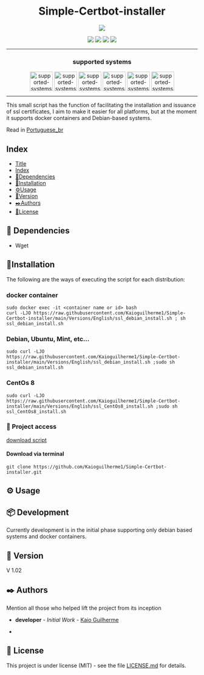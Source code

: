 <h1 align="center"> Simple-Certbot-installer </h1>
<p align="center">
  <img src="https://user-images.githubusercontent.com/65198889/191982434-39e28496-4cfb-4452-a2f2-8db644d1b3a3.png" />
</p>



<p align="center">
  <img src="http://img.shields.io/static/v1?label=STATUS&message=EM%20DEVELOPMENT&color=GREEN&style=flat-square"/>
  <img src="https://img.shields.io/github/commit-activity/m/kaioguilherme1/Simple-Certbot-installer?style=flat-square"/>
  <img src="https://img.shields.io/github/last-commit/kaioguilherme1/Simple-Certbot-installer?style=flat-square"/>
  <img src="https://img.shields.io/github/license/kaioGuilherme1/Simple-Certbot-installer?style=flat-square"/>
</p>

---

<h3 align="center"> supported systems </h3>

<p align="center"> 
  <a href="https://www.docker.com/" target= "_blank"><img align="center" alt="supported-systems-certbot-install" height="50" width="60" src="https://cdn.jsdelivr.net/gh/devicons/devicon/icons/docker/docker-original.svg"></a>
  <a href="https://www.debian.org/" target= "_blank"><img align="center" alt="supported-systems-certbot-install" height="50" width="60" src="https://cdn.jsdelivr.net/gh/devicons/devicon/icons/debian/debian-original.svg"></a>
  <a href="https://ubuntu.com/" target= "_blank"><img align="center" alt="supported-systems-certbot-install" height="50" width="60" src="https://cdn.jsdelivr.net/gh/devicons/devicon/icons/ubuntu/ubuntu-plain-wordmark.svg"></a>
  <a href="https://wordpress.com/" target= "_blank"><img align="center" alt="supported-systems-certbot-install" height="50" width="60" src="https://cdn.jsdelivr.net/gh/devicons/devicon/icons/wordpress/wordpress-original.svg"></a> 
  <a href="https://www.apache.org/" target= "_blank"><img align="center" alt="supported-systems-certbot-install" height="50" width="60" src="https://cdn.jsdelivr.net/gh/devicons/devicon/icons/apache/apache-original-wordmark.svg"></a>
  <a href="https://www.nginx.com/" target= "_blank"><img align="center" alt="supported-systems-certbot-install" height="50" width="60" src="https://cdn.jsdelivr.net/gh/devicons/devicon/icons/nginx/nginx-original.svg"></a>

</p>
  
---

  This small script has the function of facilitating the installation and issuance of ssl certificates, I aim to make it easier for all platforms, but at the moment it supports docker containers and Debian-based systems.
  
  Read in [Portuguese_br](https://github.com/Kaioguilherme1/Simple-Certbot-installer/blob/main/Translations/README.PT-BR.md)

## Index

* [Title](#script-name)
* [Index](#Index)
* [📄Dependencies](#Dependencies)
* [🔧Installation](#Installation)
* [⚙️Usage](#use)
* [📌Version](#Version)
* [✒️Authors](#Authors)
* [📑License](#License)

## 📄 Dependencies

* Wget
  
## 🔧Installation

The following are the ways of executing the script for each distribution:

### docker container

```
sudo docker exec -it <container name or id> bash 
curl -LJO https://raw.githubusercontent.com/Kaioguilherme1/Simple-Certbot-installer/main/Versions/English/ssl_debian_install.sh ; sh ssl_debian_install.sh
```
### Debian, Ubuntu, Mint, etc...

```
sudo curl -LJO https://raw.githubusercontent.com/Kaioguilherme1/Simple-Certbot-installer/main/Versions/English/ssl_debian_install.sh ;sudo sh ssl_debian_install.sh
```

### CentOs 8

```
sudo curl -LJO https://raw.githubusercontent.com/Kaioguilherme1/Simple-Certbot-installer/main/Versions/English/ssl_CentOs8_install.sh ;sudo sh ssl_CentOs8_install.sh
```

### 📁 Project access


[download script](https://github.com/Kaioguilherme1/Simple-Certbot-installer/archive/refs/heads/main.zip)

#### Download via terminal

```
git clone https://github.com/Kaioguilherme1/Simple-Certbot-installer.git
```

## ⚙️ Usage


## 📦 Development

Currently development is in the initial phase supporting only debian based systems and docker containers.
## 📌 Version

V 1.02

## ✒️ Authors

Mention all those who helped lift the project from its inception

* **developer** - *Initial Work* - [Kaio Guilherme](https://github.com/Kaioguilherme1)


*

## 📑 License

This project is under license (MIT) - see the file [LICENSE.md](https://github.com/Kaioguilherme1/Simple-Certbot-installer/blob/main/LICENSE) for details.

